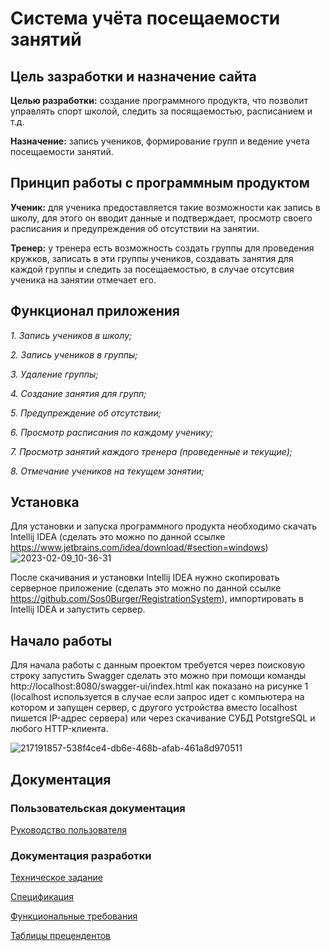 # **Система учёта посещаемости занятий**
## **Цель зазработки и назначение сайта**
**Целью разработки:** создание программного продукта, что позволит управлять спорт школой, следить за посящаемостью, расписанием и т.д.

**Назначение:** запись учеников, формирование групп и ведение учета посещаемости занятий.

## **Принцип работы с программным продуктом**
**Ученик:** для ученика предоставляется такие возможности как запись в школу, для этого он вводит данные и подтверждает, просмотр своего расписания и предупреждения об отсутствии на занятии.

**Тренер:** у тренера есть возможность создать группы для проведения кружков, записать в эти группы учеников, создавать занятия для каждой группы и следить за посещаемостью, в случае отсутсвия ученика на занятии отмечает его.
## **Функционал приложения**
*1. Запись учеников в школу;*

*2. Запись учеников в группы;*

*3. Удаление группы;*

*4. Создание занятия для групп;*

*5. Предупреждение об отсутствии;*

*6. Просмотр расписания по каждому ученику;*

*7. Просмотр занятий каждого тренера (проведенные и текущие);*

*8. Отмечание учеников на текущем занятии;*
## **Установка** 
Для установки и запуска программного продукта необходимо скачать Intellij IDEA (сделать это можно по данной ссылке https://www.jetbrains.com/idea/download/#section=windows)
![2023-02-09_10-36-31](https://user-images.githubusercontent.com/98344500/217747911-50b60383-4f7f-4e93-ac96-0c4ce896b5c3.png)

После скачивания и установки Intellij IDEA нужно скопировать серверное приложение (сделать это можно по данной ссылке https://github.com/Sos0Burger/RegistrationSystem), импортировать в Intellij IDEA и запустить сервер.
## **Начало работы**
Для начала работы с данным проектом требуется через поисковую строку запустить Swagger сделать это можно при помощи команды http://localhost:8080/swagger-ui/index.html как показано на рисунке 1 (localhost используется в случае если запрос идет с компьютера на котором и запущен сервер, с другого устройства вместо localhost пишется IP-адрес сервера) или через скачивание СУБД PotstgreSQL и любого HTTP-клиента.

![217191857-538f4ce4-db6e-468b-afab-461a8d970511](https://user-images.githubusercontent.com/98344500/217206482-fd851dab-a8ed-4523-b7b3-b71e3b893c13.png)
## **Документация**
### **Пользовательская документация**
[Руководство пользователя](https://github.com/Sos0Burger/RegistrationSystem/wiki/8.-Руководство-пользователя)
### **Документация разработки**
[Техническое задание](https://github.com/Sos0Burger/RegistrationSystem/wiki/1.-Техническое-задание)

[Спецификация](https://github.com/Sos0Burger/RegistrationSystem/wiki/2.-Спецификация)

[Функциональные требования](https://github.com/Sos0Burger/RegistrationSystem/wiki/3.-Функциональные-требования)

[Таблицы прецендентов](https://github.com/Sos0Burger/RegistrationSystem/wiki/3.1-Таблицы-прецендентов)
